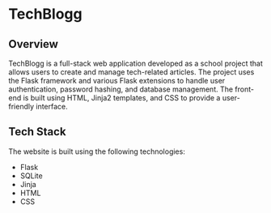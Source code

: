 # TechBlogg


## Overview

TechBlogg is a full-stack web application developed as a school project that allows users to create and manage tech-related articles. The project uses the Flask framework and various Flask extensions to handle user authentication, password hashing, and database management. The front-end is built using HTML, Jinja2 templates, and CSS to provide a user-friendly interface.

## Tech Stack

The website is built using the following technologies:

- Flask
- SQLite
- Jinja
- HTML
- CSS
